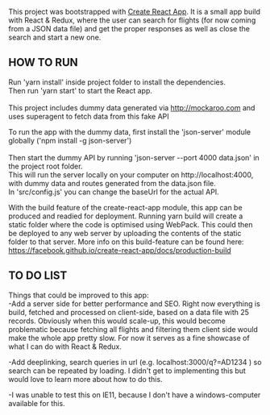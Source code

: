 This project was bootstrapped with [Create React App](https://github.com/facebook/create-react-app).
It is a small app build with React & Redux, where the user can search for flights (for now coming from a JSON data file) and get the proper responses as well as close the search and start a new one.

## HOW TO RUN

Run 'yarn install' inside project folder to install the dependencies.<br>
Then run 'yarn start' to start the React app.<br><br>
This project includes dummy data generated via http://mockaroo.com and uses superagent to fetch data from this fake API<br>

To run the app with the dummy data, first install the 'json-server' module globally ('npm install -g json-server')<br>  
Then start the dummy API by running 'json-server --port 4000 data.json' in the project root folder.<br>
This will run the server locally on your computer on http://localhost:4000, with dummy data and routes generated from the data.json file.<br>
In 'src/config.js' you can change the baseUrl for the actual API.

With the build feature of the create-react-app module, this app can be produced and readied for deployment. Running yarn build will create a static folder where the code is optimised using WebPack. This could then be deployed to any web server by uploading the contents of the static folder to that server. More info on this build-feature can be found here: https://facebook.github.io/create-react-app/docs/production-build

## TO DO LIST
Things that could be improved to this app:<br>
-Add a server side for better performance and SEO. Right now everything is build, fetched and processed on client-side, based on a data file with 25 records. Obviously when this would scale-up, this would become problematic because fetching all flights and filtering them client side would make the whole app pretty slow. For now it serves as a fine showcase of what I can do with React & Redux.

-Add deeplinking, search queries in url (e.g. localhost:3000/q?=AD1234 ) so search can be repeated by loading. I didn't get to implementing this but would love to learn more about how to do this.

-I was unable to test this on IE11, because I don't have a windows-computer available for this.
